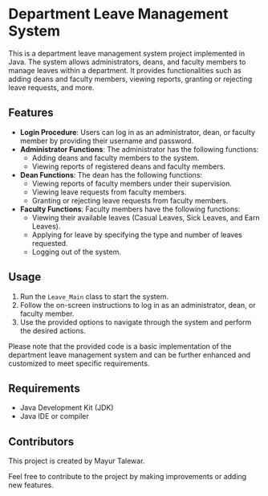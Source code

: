 # Department Leave Management System

This is a department leave management system project implemented in Java. The system allows administrators, deans, and faculty members to manage leaves within a department. It provides functionalities such as adding deans and faculty members, viewing reports, granting or rejecting leave requests, and more.

## Features

- **Login Procedure**: Users can log in as an administrator, dean, or faculty member by providing their username and password.
- **Administrator Functions**: The administrator has the following functions:
  - Adding deans and faculty members to the system.
  - Viewing reports of registered deans and faculty members.
- **Dean Functions**: The dean has the following functions:
  - Viewing reports of faculty members under their supervision.
  - Viewing leave requests from faculty members.
  - Granting or rejecting leave requests from faculty members.
- **Faculty Functions**: Faculty members have the following functions:
  - Viewing their available leaves (Casual Leaves, Sick Leaves, and Earn Leaves).
  - Applying for leave by specifying the type and number of leaves requested.
  - Logging out of the system.

## Usage

1. Run the `Leave_Main` class to start the system.
2. Follow the on-screen instructions to log in as an administrator, dean, or faculty member.
3. Use the provided options to navigate through the system and perform the desired actions.

Please note that the provided code is a basic implementation of the department leave management system and can be further enhanced and customized to meet specific requirements.

## Requirements

- Java Development Kit (JDK)
- Java IDE or compiler

## Contributors

This project is created by Mayur Talewar.

Feel free to contribute to the project by making improvements or adding new features.
